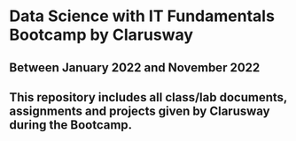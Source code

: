 # Data Science with IT Fundamentals Bootcamp by Clarusway
## Between January 2022 and November 2022
## This repository includes all class/lab documents, assignments and projects given by Clarusway during the Bootcamp.

